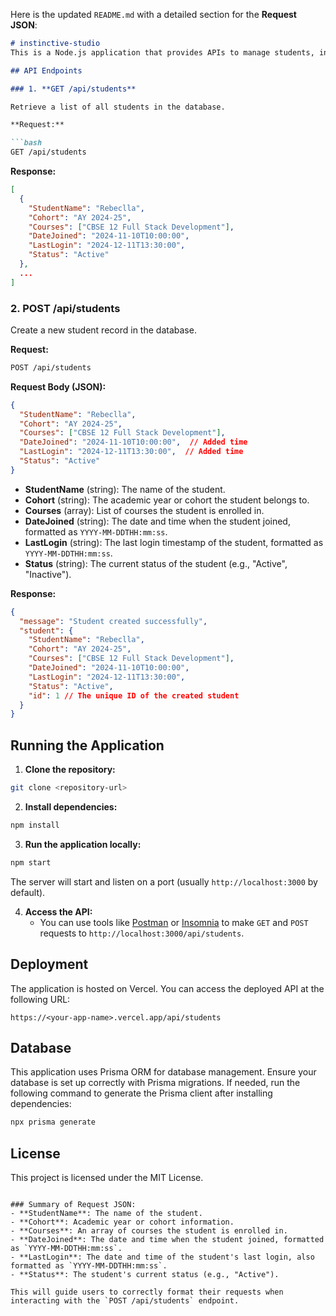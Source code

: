 Here is the updated `README.md` with a detailed section for the **Request JSON**:

```markdown
# instinctive-studio
This is a Node.js application that provides APIs to manage students, including fetching and creating student records.

## API Endpoints

### 1. **GET /api/students**

Retrieve a list of all students in the database.

**Request:**

```bash
GET /api/students
```

**Response:**

```json
[
  {
    "StudentName": "Rebeclla",
    "Cohort": "AY 2024-25",
    "Courses": ["CBSE 12 Full Stack Development"],
    "DateJoined": "2024-11-10T10:00:00",
    "LastLogin": "2024-12-11T13:30:00",
    "Status": "Active"
  },
  ...
]
```

### 2. **POST /api/students**

Create a new student record in the database.

**Request:**

```bash
POST /api/students
```

**Request Body (JSON):**

```json
{
  "StudentName": "Rebeclla",
  "Cohort": "AY 2024-25",
  "Courses": ["CBSE 12 Full Stack Development"],
  "DateJoined": "2024-11-10T10:00:00",  // Added time
  "LastLogin": "2024-12-11T13:30:00",  // Added time
  "Status": "Active"
}
```

- **StudentName** (string): The name of the student.
- **Cohort** (string): The academic year or cohort the student belongs to.
- **Courses** (array): List of courses the student is enrolled in.
- **DateJoined** (string): The date and time when the student joined, formatted as `YYYY-MM-DDTHH:mm:ss`.
- **LastLogin** (string): The last login timestamp of the student, formatted as `YYYY-MM-DDTHH:mm:ss`.
- **Status** (string): The current status of the student (e.g., "Active", "Inactive").

**Response:**

```json
{
  "message": "Student created successfully",
  "student": {
    "StudentName": "Rebeclla",
    "Cohort": "AY 2024-25",
    "Courses": ["CBSE 12 Full Stack Development"],
    "DateJoined": "2024-11-10T10:00:00",
    "LastLogin": "2024-12-11T13:30:00",
    "Status": "Active",
    "id": 1 // The unique ID of the created student
  }
}
```

## Running the Application

1. **Clone the repository:**

```bash
git clone <repository-url>
```

2. **Install dependencies:**

```bash
npm install
```

3. **Run the application locally:**

```bash
npm start
```

The server will start and listen on a port (usually `http://localhost:3000` by default).

4. **Access the API:**
   - You can use tools like [Postman](https://www.postman.com/) or [Insomnia](https://insomnia.rest/) to make `GET` and `POST` requests to `http://localhost:3000/api/students`.

## Deployment

The application is hosted on Vercel. You can access the deployed API at the following URL:

```
https://<your-app-name>.vercel.app/api/students
```

## Database

This application uses Prisma ORM for database management. Ensure your database is set up correctly with Prisma migrations. If needed, run the following command to generate the Prisma client after installing dependencies:

```bash
npx prisma generate
```

## License

This project is licensed under the MIT License.
```

### Summary of Request JSON:
- **StudentName**: The name of the student.
- **Cohort**: Academic year or cohort information.
- **Courses**: An array of courses the student is enrolled in.
- **DateJoined**: The date and time when the student joined, formatted as `YYYY-MM-DDTHH:mm:ss`.
- **LastLogin**: The date and time of the student's last login, also formatted as `YYYY-MM-DDTHH:mm:ss`.
- **Status**: The student's current status (e.g., "Active").

This will guide users to correctly format their requests when interacting with the `POST /api/students` endpoint.

